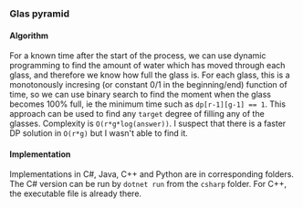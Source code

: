 ### Glas pyramid
#### Algorithm
For a known time after the start of the process, we can use dynamic programming to find the amount of water which has moved through each glass, and therefore we know how full the glass is. For each glass, this is a monotonously incresing (or constant 0/1 in the beginning/end) function of time, so we can use binary search to find the moment when the glass becomes 100% full, ie the minimum time such as `dp[r-1][g-1] == 1`. This approach can be used to find any `target` degree of filling any of the glasses.  Complexity is `O(r*g*log(answer))`. I suspect that there is a faster DP solution in `O(r*g)` but I wasn't able to find it. 

#### Implementation
Implementations in C#, Java, C++ and Python are in corresponding folders. The C# version can be run by `dotnet run` from the `csharp` folder. For C++, the executable file is already there. 
